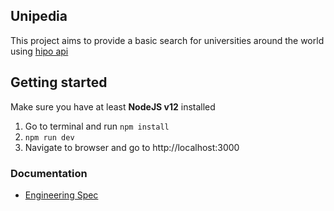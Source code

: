 ## Unipedia
This project aims to provide a basic search for universities around the world using [hipo api](https://github.com/Hipo/university-domains-list-api)

## Getting started
Make sure you have at least **NodeJS v12** installed

1. Go to terminal and run `npm install`
2. `npm run dev`
3. Navigate to browser and go to http://localhost:3000

### Documentation
- [Engineering Spec](./docs/spec.md)
